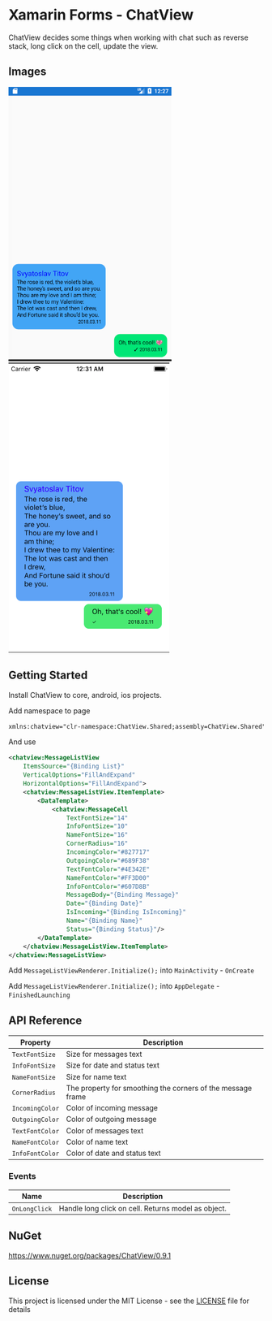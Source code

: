 # Xamarin Forms - ChatView

ChatView decides some things when working with chat such as reverse stack, long click on the cell, update the view.

## Images

![ScreenshotDroid](Screenshots/sample_android.png)![ScreenshotiOS](Screenshots/sample_ios.png)

## Getting Started

Install ChatView to core, android, ios projects.

Add namespace to page
```xml
xmlns:chatview="clr-namespace:ChatView.Shared;assembly=ChatView.Shared"
```
And use

```xml
<chatview:MessageListView 
    ItemsSource="{Binding List}"
    VerticalOptions="FillAndExpand"
    HorizontalOptions="FillAndExpand">
    <chatview:MessageListView.ItemTemplate>
        <DataTemplate>
            <chatview:MessageCell 
                TextFontSize="14"
                InfoFontSize="10"
                NameFontSize="16"
                CornerRadius="16"
                IncomingColor="#827717"
                OutgoingColor="#689F38"
                TextFontColor="#4E342E"
                NameFontColor="#FF3D00"
                InfoFontColor="#607D8B"
                MessageBody="{Binding Message}"
                Date="{Binding Date}"
                IsIncoming="{Binding IsIncoming}"
                Name="{Binding Name}"
                Status="{Binding Status}"/>
        </DataTemplate>
    </chatview:MessageListView.ItemTemplate>
</chatview:MessageListView>
```

Add `MessageListViewRenderer.Initialize();` into `MainActivity` - `OnCreate` 

Add `MessageListViewRenderer.Initialize();` into `AppDelegate` - `FinishedLaunching`

## API Reference

|Property | Description |
|---------|-------------|
|`TextFontSize`| Size for messages text|
|`InfoFontSize`| Size for date and status text|
|`NameFontSize`| Size for name text|
|`CornerRadius`| The property for smoothing the corners of the message frame|
|`IncomingColor`| Color of incoming message|
|`OutgoingColor`| Color of outgoing message|
|`TextFontColor`| Color of messages text|
|`NameFontColor`| Color of name text|
|`InfoFontColor`| Color of date and status text|

### Events

|Name| Description|
|---------|-------------|
|`OnLongClick`| Handle long click on cell. Returns model as object.  |

## NuGet

https://www.nuget.org/packages/ChatView/0.9.1

## License

This project is licensed under the MIT License - see the [LICENSE](LICENSE) file for details
